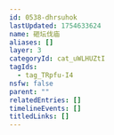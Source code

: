 ```yaml
---
id: 0538-dhrsuhok
lastUpdated: 1754633624
name: 砸坛伐庙
aliases: []
layer: 3
categoryId: cat_uWLHUZtI
tagIds:
  - tag_TRpfu-I4
nsfw: false
parent: ""
relatedEntries: []
timelineEvents: []
titledLinks: []
---
```


